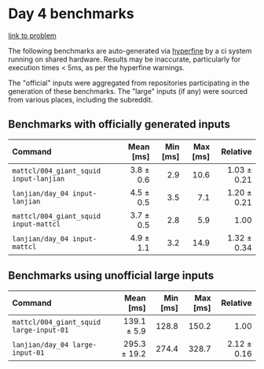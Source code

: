 # Day 4 benchmarks

[link to problem](http://adventofcode.com/2021/day/4)

The following benchmarks are auto-generated via [hyperfine](https://github.com/sharkdp/hyperfine) by a ci system running on shared hardware. Results may be inaccurate, particularly for execution times < 5ms, as per the hyperfine warnings.

The "official" inputs were aggregated from repositories participating in the generation of these benchmarks. The "large" inputs (if any) were sourced from various places, including the subreddit.

## Benchmarks with officially generated inputs
| Command | Mean [ms] | Min [ms] | Max [ms] | Relative |
|:---|---:|---:|---:|---:|
| `mattcl/004_giant_squid input-lanjian` | 3.8 ± 0.6 | 2.9 | 10.6 | 1.03 ± 0.21 |
| `lanjian/day_04 input-lanjian` | 4.5 ± 0.5 | 3.5 | 7.1 | 1.20 ± 0.21 |
| `mattcl/004_giant_squid input-mattcl` | 3.7 ± 0.5 | 2.8 | 5.9 | 1.00 |
| `lanjian/day_04 input-mattcl` | 4.9 ± 1.1 | 3.2 | 14.9 | 1.32 ± 0.34 |
## Benchmarks using unofficial large inputs
| Command | Mean [ms] | Min [ms] | Max [ms] | Relative |
|:---|---:|---:|---:|---:|
| `mattcl/004_giant_squid large-input-01` | 139.1 ± 5.9 | 128.8 | 150.2 | 1.00 |
| `lanjian/day_04 large-input-01` | 295.3 ± 19.2 | 274.4 | 328.7 | 2.12 ± 0.16 |
